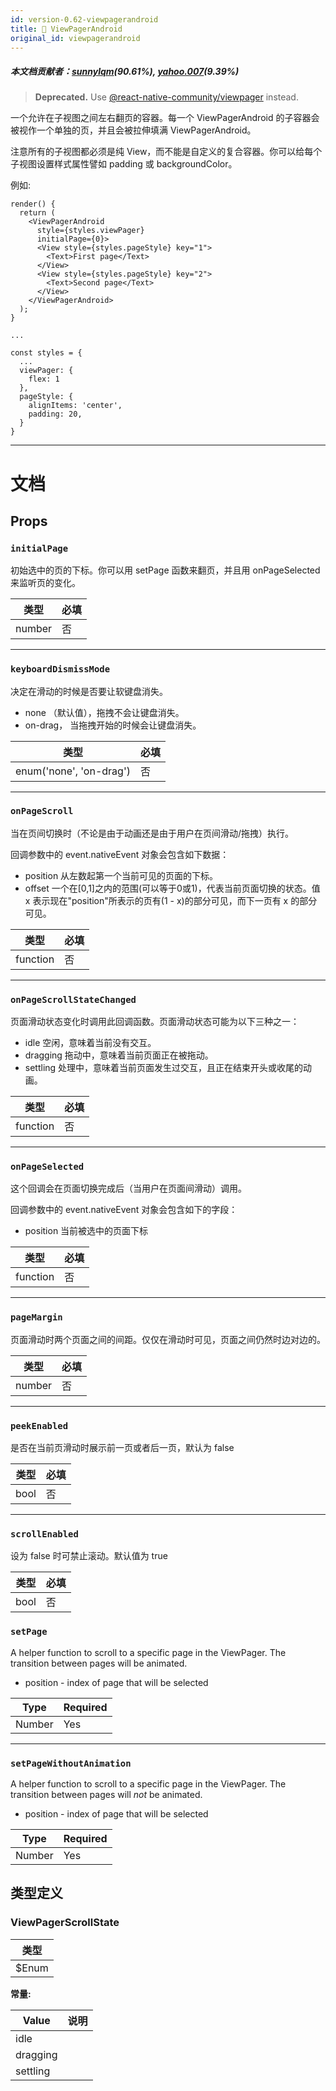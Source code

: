 ```yaml
---
id: version-0.62-viewpagerandroid
title: 🚧 ViewPagerAndroid
original_id: viewpagerandroid
---
```


##### 本文档贡献者：[sunnylqm](https://github.com/search?q=sunnylqm%40qq.com+in%3Aemail&type=Users)(90.61%), [yahoo.007](https://github.com/search?q=yahoo.007%40163.com+in%3Aemail&type=Users)(9.39%)

> **Deprecated.** Use [@react-native-community/viewpager](https://github.com/react-native-community/react-native-viewpager) instead.

一个允许在子视图之间左右翻页的容器。每一个 ViewPagerAndroid 的子容器会被视作一个单独的页，并且会被拉伸填满 ViewPagerAndroid。

注意所有的子视图都必须是纯 View，而不能是自定义的复合容器。你可以给每个子视图设置样式属性譬如 padding 或 backgroundColor。

例如:

```
render() {
  return (
    <ViewPagerAndroid
      style={styles.viewPager}
      initialPage={0}>
      <View style={styles.pageStyle} key="1">
        <Text>First page</Text>
      </View>
      <View style={styles.pageStyle} key="2">
        <Text>Second page</Text>
      </View>
    </ViewPagerAndroid>
  );
}

...

const styles = {
  ...
  viewPager: {
    flex: 1
  },
  pageStyle: {
    alignItems: 'center',
    padding: 20,
  }
}
```

---

# 文档

## Props

### `initialPage`

初始选中的页的下标。你可以用 setPage 函数来翻页，并且用 onPageSelected 来监听页的变化。

| 类型   | 必填 |
| ------ | ---- |
| number | 否   |

---

### `keyboardDismissMode`

决定在滑动的时候是否要让软键盘消失。

* none （默认值），拖拽不会让键盘消失。
* on-drag， 当拖拽开始的时候会让键盘消失。

| 类型                    | 必填 |
| ----------------------- | ---- |
| enum('none', 'on-drag') | 否   |

---

### `onPageScroll`

当在页间切换时（不论是由于动画还是由于用户在页间滑动/拖拽）执行。

回调参数中的 event.nativeEvent 对象会包含如下数据：

* position 从左数起第一个当前可见的页面的下标。
* offset 一个在[0,1]之内的范围(可以等于0或1)，代表当前页面切换的状态。值 x 表示现在"position"所表示的页有(1 - x)的部分可见，而下一页有 x 的部分可见。

| 类型     | 必填 |
| -------- | ---- |
| function | 否   |

---

### `onPageScrollStateChanged`

页面滑动状态变化时调用此回调函数。页面滑动状态可能为以下三种之一：

* idle 空闲，意味着当前没有交互。
* dragging 拖动中，意味着当前页面正在被拖动。
* settling 处理中，意味着当前页面发生过交互，且正在结束开头或收尾的动画。

| 类型     | 必填 |
| -------- | ---- |
| function | 否   |

---

### `onPageSelected`

这个回调会在页面切换完成后（当用户在页面间滑动）调用。

回调参数中的 event.nativeEvent 对象会包含如下的字段：

* position 当前被选中的页面下标

| 类型     | 必填 |
| -------- | ---- |
| function | 否   |

---

### `pageMargin`

页面滑动时两个页面之间的间距。仅仅在滑动时可见，页面之间仍然时边对边的。

| 类型   | 必填 |
| ------ | ---- |
| number | 否   |

---

### `peekEnabled`

是否在当前页滑动时展示前一页或者后一页，默认为 false

| 类型 | 必填 |
| ---- | ---- |
| bool | 否   |

---

### `scrollEnabled`

设为 false 时可禁止滚动。默认值为 true

| 类型 | 必填 |
| ---- | ---- |
| bool | 否   |


### `setPage`

A helper function to scroll to a specific page in the ViewPager. The transition between pages will be animated.

* position - index of page that will be selected

| Type   | Required |
| ------ | -------- |
| Number | Yes      |

---

### `setPageWithoutAnimation`

A helper function to scroll to a specific page in the ViewPager. The transition between pages will _not_ be animated.

* position - index of page that will be selected

| Type   | Required |
| ------ | -------- |
| Number | Yes      |

## 类型定义

### ViewPagerScrollState

| 类型  |
| ----- |
| $Enum |

**常量:**

| Value    | 说明 |
| -------- | ---- |
| idle     |      |
| dragging |      |
| settling |      |
